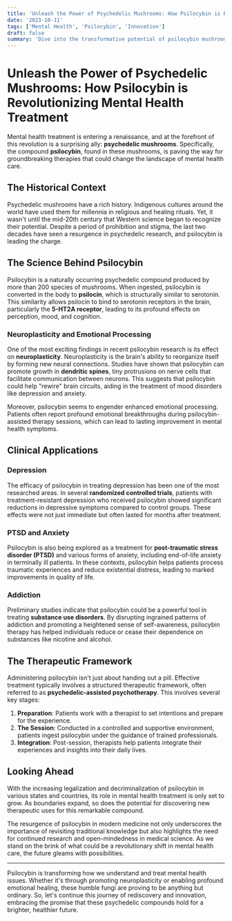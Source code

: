 ```yaml
---
title: 'Unleash the Power of Psychedelic Mushrooms: How Psilocybin is Revolutionizing Mental Health Treatment'
date: '2023-10-11'
tags: ['Mental Health', 'Psilocybin', 'Innovation']
draft: false
summary: 'Dive into the transformative potential of psilocybin mushrooms in mental health treatment and discover how this ancient remedy is reshaping modern psychiatry.'
---
```


# Unleash the Power of Psychedelic Mushrooms: How Psilocybin is Revolutionizing Mental Health Treatment

Mental health treatment is entering a renaissance, and at the forefront of this revolution is a surprising ally: **psychedelic mushrooms**. Specifically, the compound **psilocybin**, found in these mushrooms, is paving the way for groundbreaking therapies that could change the landscape of mental health care.

## The Historical Context

Psychedelic mushrooms have a rich history. Indigenous cultures around the world have used them for millennia in religious and healing rituals. Yet, it wasn't until the mid-20th century that Western science began to recognize their potential. Despite a period of prohibition and stigma, the last two decades have seen a resurgence in psychedelic research, and psilocybin is leading the charge.

## The Science Behind Psilocybin

Psilocybin is a naturally occurring psychedelic compound produced by more than 200 species of mushrooms. When ingested, psilocybin is converted in the body to **psilocin**, which is structurally similar to serotonin. This similarity allows psilocin to bind to serotonin receptors in the brain, particularly the **5-HT2A receptor**, leading to its profound effects on perception, mood, and cognition.

### Neuroplasticity and Emotional Processing

One of the most exciting findings in recent psilocybin research is its effect on **neuroplasticity**. Neuroplasticity is the brain's ability to reorganize itself by forming new neural connections. Studies have shown that psilocybin can promote growth in **dendritic spines**, tiny protrusions on nerve cells that facilitate communication between neurons. This suggests that psilocybin could help "rewire" brain circuits, aiding in the treatment of mood disorders like depression and anxiety.

Moreover, psilocybin seems to engender enhanced emotional processing. Patients often report profound emotional breakthroughs during psilocybin-assisted therapy sessions, which can lead to lasting improvement in mental health symptoms.

## Clinical Applications

### Depression

The efficacy of psilocybin in treating depression has been one of the most researched areas. In several **randomized controlled trials**, patients with treatment-resistant depression who received psilocybin showed significant reductions in depressive symptoms compared to control groups. These effects were not just immediate but often lasted for months after treatment.

### PTSD and Anxiety

Psilocybin is also being explored as a treatment for **post-traumatic stress disorder (PTSD)** and various forms of anxiety, including end-of-life anxiety in terminally ill patients. In these contexts, psilocybin helps patients process traumatic experiences and reduce existential distress, leading to marked improvements in quality of life.

### Addiction

Preliminary studies indicate that psilocybin could be a powerful tool in treating **substance use disorders**. By disrupting ingrained patterns of addiction and promoting a heightened sense of self-awareness, psilocybin therapy has helped individuals reduce or cease their dependence on substances like nicotine and alcohol.

## The Therapeutic Framework

Administering psilocybin isn't just about handing out a pill. Effective treatment typically involves a structured therapeutic framework, often referred to as **psychedelic-assisted psychotherapy**. This involves several key stages:

1. **Preparation**: Patients work with a therapist to set intentions and prepare for the experience.
2. **The Session**: Conducted in a controlled and supportive environment, patients ingest psilocybin under the guidance of trained professionals.
3. **Integration**: Post-session, therapists help patients integrate their experiences and insights into their daily lives.

## Looking Ahead

With the increasing legalization and decriminalization of psilocybin in various states and countries, its role in mental health treatment is only set to grow. As boundaries expand, so does the potential for discovering new therapeutic uses for this remarkable compound.

The resurgence of psilocybin in modern medicine not only underscores the importance of revisiting traditional knowledge but also highlights the need for continued research and open-mindedness in medical science. As we stand on the brink of what could be a revolutionary shift in mental health care, the future gleams with possibilities.

---

Psilocybin is transforming how we understand and treat mental health issues. Whether it's through promoting neuroplasticity or enabling profound emotional healing, these humble fungi are proving to be anything but ordinary. So, let's continue this journey of rediscovery and innovation, embracing the promise that these psychedelic compounds hold for a brighter, healthier future.